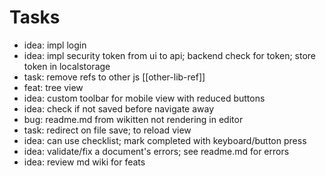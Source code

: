 
# Tasks

- idea: impl login
- idea: impl security token from ui to api; backend check for token; store token in localstorage
- task: remove refs to other js [[other-lib-ref]]
- feat: tree view
- idea: custom toolbar for mobile view with reduced buttons
- idea: check if not saved before navigate away
- bug:  readme.md from wikitten not rendering in editor
- task: redirect on file save; to reload view
- idea: can use checklist; mark completed with keyboard/button press
- idea: validate/fix a document's errors; see readme.md for errors
- idea: review md wiki for feats